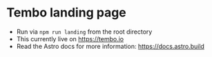# Tembo landing page

-   Run via `npm run landing` from the root directory
-   This currently live on https://tembo.io
-   Read the Astro docs for more information: https://docs.astro.build
